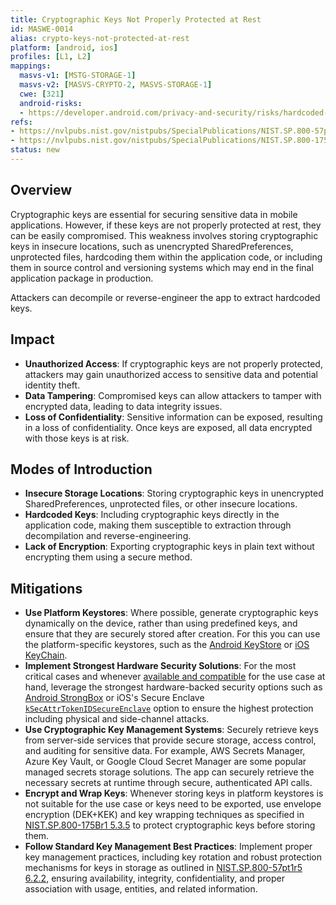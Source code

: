 ```yaml
---
title: Cryptographic Keys Not Properly Protected at Rest
id: MASWE-0014
alias: crypto-keys-not-protected-at-rest
platform: [android, ios]
profiles: [L1, L2]
mappings:
  masvs-v1: [MSTG-STORAGE-1]
  masvs-v2: [MASVS-CRYPTO-2, MASVS-STORAGE-1]
  cwe: [321]
  android-risks:
  - https://developer.android.com/privacy-and-security/risks/hardcoded-cryptographic-secrets
refs:
- https://nvlpubs.nist.gov/nistpubs/SpecialPublications/NIST.SP.800-57pt1r5.pdf
- https://nvlpubs.nist.gov/nistpubs/SpecialPublications/NIST.SP.800-175Br1.pdf
status: new
---
```


## Overview

Cryptographic keys are essential for securing sensitive data in mobile applications. However, if these keys are not properly protected at rest, they can be easily compromised. This weakness involves storing cryptographic keys in insecure locations, such as unencrypted SharedPreferences, unprotected files, hardcoding them within the application code, or including them in source control and versioning systems which may end in the final application package in production.

Attackers can decompile or reverse-engineer the app to extract hardcoded keys.

## Impact

- **Unauthorized Access**: If cryptographic keys are not properly protected, attackers may gain unauthorized access to sensitive data and potential identity theft.
- **Data Tampering**: Compromised keys can allow attackers to tamper with encrypted data, leading to data integrity issues.
- **Loss of Confidentiality**: Sensitive information can be exposed, resulting in a loss of confidentiality. Once keys are exposed, all data encrypted with those keys is at risk.

## Modes of Introduction

- **Insecure Storage Locations**: Storing cryptographic keys in unencrypted SharedPreferences, unprotected files, or other insecure locations.
- **Hardcoded Keys**: Including cryptographic keys directly in the application code, making them susceptible to extraction through decompilation and reverse-engineering.
- **Lack of Encryption**: Exporting cryptographic keys in plain text without encrypting them using a secure method.

## Mitigations

- **Use Platform Keystores**: Where possible, generate cryptographic keys dynamically on the device, rather than using predefined keys, and ensure that they are securely stored after creation. For this you can use the platform-specific keystores, such as the [Android KeyStore](https://developer.android.com/training/articles/keystore) or [iOS KeyChain](https://developer.apple.com/documentation/security/keychain_services).
- **Implement Strongest Hardware Security Solutions**: For the most critical cases and whenever [available and compatible](https://developer.android.com/privacy-and-security/keystore#HardwareSecurityModule) for the use case at hand, leverage the strongest hardware-backed security options such as [Android StrongBox](https://source.android.com/docs/security/features/keystore/strongbox) or iOS's Secure Enclave [`kSecAttrTokenIDSecureEnclave`](https://developer.apple.com/documentation/security/ksecattrtokenidsecureenclave) option to ensure the highest protection including physical and side-channel attacks.
- **Use Cryptographic Key Management Systems**: Securely retrieve keys from server-side services that provide secure storage, access control, and auditing for sensitive data. For example, AWS Secrets Manager, Azure Key Vault, or Google Cloud Secret Manager are some popular managed secrets storage solutions. The app can securely retrieve the necessary secrets at runtime through secure, authenticated API calls.
- **Encrypt and Wrap Keys**: Whenever storing keys in platform keystores is not suitable for the use case or keys need to be exported, use envelope encryption (DEK+KEK) and key wrapping techniques as specified in [NIST.SP.800-175Br1 5.3.5](https://nvlpubs.nist.gov/nistpubs/SpecialPublications/NIST.SP.800-175Br1.pdf) to protect cryptographic keys before storing them.
- **Follow Standard Key Management Best Practices**: Implement proper key management practices, including key rotation and robust protection mechanisms for keys in storage as outlined in [NIST.SP.800-57pt1r5 6.2.2](https://nvlpubs.nist.gov/nistpubs/SpecialPublications/NIST.SP.800-57pt1r5.pdf), ensuring availability, integrity, confidentiality, and proper association with usage, entities, and related information.
